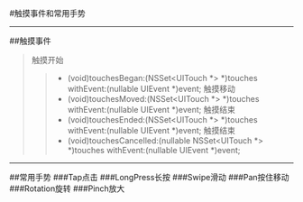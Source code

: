 #触摸事件和常用手势

---
##触摸事件
>触摸开始
>>- (void)touchesBegan:(NSSet<UITouch *> *)touches withEvent:(nullable UIEvent *)event;
>触摸移动
>>- (void)touchesMoved:(NSSet<UITouch *> *)touches withEvent:(nullable UIEvent *)event;
>触摸结束
>>- (void)touchesEnded:(NSSet<UITouch *> *)touches withEvent:(nullable UIEvent *)event;
>触摸结束
>>- (void)touchesCancelled:(nullable NSSet<UITouch *> *)touches withEvent:(nullable UIEvent *)event;





---
##常用手势
###Tap点击
###LongPress长按
###Swipe滑动
###Pan按住移动
###Rotation旋转
###Pinch放大

